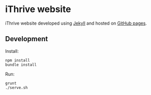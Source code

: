 # iThrive website

iThrive website developed using [Jekyll](jekyllrb.com) and hosted on [GitHub pages](https://pages.github.com/).


## Development

Install:
```
npm install
bundle install
```

Run:
```
grunt
./serve.sh
```